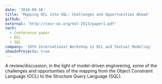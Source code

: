 ```yaml
---
date: '2019-09-16'
title: 'Mapping OCL into SQL: Challenges and Opportunities Ahead'
github: ''
external: 'http://ceur-ws.org/Vol-2513/paper1.pdf'
tech:
  - Conference paper
  - OCL
  - SQL
company: '19th International Workshop in OCL and Textual Modeling'
showInProjects: true
---
```


A review/discussion, in the light of model-driven engineering, some of the challenges and opportunities of the mapping from the Object Constraint Language (OCL) to the Structure Query Language (SQL).
